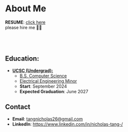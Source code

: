 # About Me
**RESUME**: [click here](https://docs.google.com/document/d/1ATWdLgZeNuuMbrkygXd3X8yK5zObZiCE8n-l3l5jxFM/edit?usp=sharing)<br/>
please hire me 🥺🙏
<br/>
<br/>
<br/>
<br/>


## Education:
- <ins>**UCSC (Undergrad):**</ins>
  - <ins>B.S. Computer Science</ins>
  - <ins>Electrical Engineering Minor<ins/>
  - **Start**: September 2024
  - **Expected Graduation**: June 2027

## Contact
- **Email**: tangnicholas26@gmail.com
- **LinkedIn**: https://www.linkedin.com/in/nicholas-tang-/

<!--
**nicholas-tangerine/nicholas-tangerine** is a ✨ _special_ ✨ repository because its `README.md` (this file) appears on your GitHub profile.

Here are some ideas to get you started:

- 🔭 I’m currently working on ...
- 🌱 I’m currently learning ...
- 👯 I’m looking to collaborate on ...
- 🤔 I’m looking for help with ...
- 💬 Ask me about ...
- 📫 How to reach me: ...
- 😄 Pronouns: ...
- ⚡ Fun fact: ...
-->

